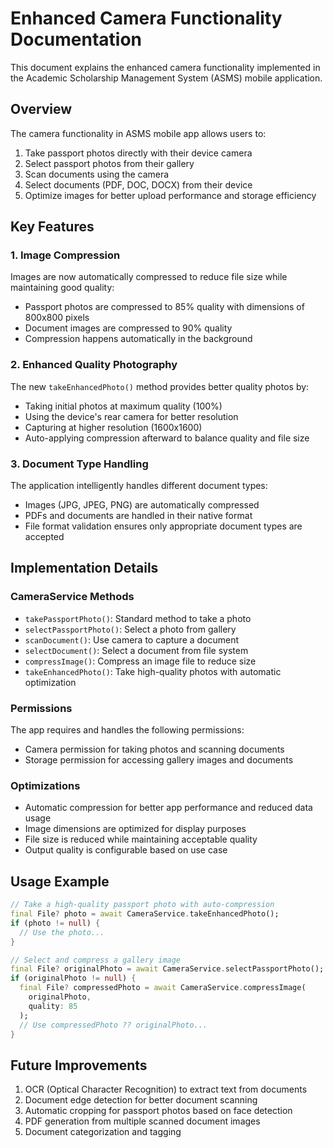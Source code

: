 # Enhanced Camera Functionality Documentation

This document explains the enhanced camera functionality implemented in the Academic Scholarship Management System (ASMS) mobile application.

## Overview

The camera functionality in ASMS mobile app allows users to:

1. Take passport photos directly with their device camera
2. Select passport photos from their gallery
3. Scan documents using the camera
4. Select documents (PDF, DOC, DOCX) from their device
5. Optimize images for better upload performance and storage efficiency

## Key Features

### 1. Image Compression

Images are now automatically compressed to reduce file size while maintaining good quality:
- Passport photos are compressed to 85% quality with dimensions of 800x800 pixels
- Document images are compressed to 90% quality
- Compression happens automatically in the background

### 2. Enhanced Quality Photography

The new `takeEnhancedPhoto()` method provides better quality photos by:
- Taking initial photos at maximum quality (100%)
- Using the device's rear camera for better resolution
- Capturing at higher resolution (1600x1600)
- Auto-applying compression afterward to balance quality and file size

### 3. Document Type Handling

The application intelligently handles different document types:
- Images (JPG, JPEG, PNG) are automatically compressed
- PDFs and documents are handled in their native format
- File format validation ensures only appropriate document types are accepted

## Implementation Details

### CameraService Methods

- `takePassportPhoto()`: Standard method to take a photo
- `selectPassportPhoto()`: Select a photo from gallery
- `scanDocument()`: Use camera to capture a document
- `selectDocument()`: Select a document from file system
- `compressImage()`: Compress an image file to reduce size
- `takeEnhancedPhoto()`: Take high-quality photos with automatic optimization

### Permissions

The app requires and handles the following permissions:
- Camera permission for taking photos and scanning documents
- Storage permission for accessing gallery images and documents

### Optimizations

- Automatic compression for better app performance and reduced data usage
- Image dimensions are optimized for display purposes
- File size is reduced while maintaining acceptable quality
- Output quality is configurable based on use case

## Usage Example

```dart
// Take a high-quality passport photo with auto-compression
final File? photo = await CameraService.takeEnhancedPhoto();
if (photo != null) {
  // Use the photo...
}

// Select and compress a gallery image
final File? originalPhoto = await CameraService.selectPassportPhoto();
if (originalPhoto != null) {
  final File? compressedPhoto = await CameraService.compressImage(
    originalPhoto, 
    quality: 85
  );
  // Use compressedPhoto ?? originalPhoto...
}
```

## Future Improvements

1. OCR (Optical Character Recognition) to extract text from documents
2. Document edge detection for better document scanning
3. Automatic cropping for passport photos based on face detection
4. PDF generation from multiple scanned document images
5. Document categorization and tagging 